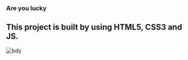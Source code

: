 <h3>Are you lucky<h3>

## This project is built by using HTML5, CSS3 and JS.






![bdy](https://user-images.githubusercontent.com/110152369/220120555-4af02d16-fd1d-41b6-9ff8-d261c2f36bcc.png)




